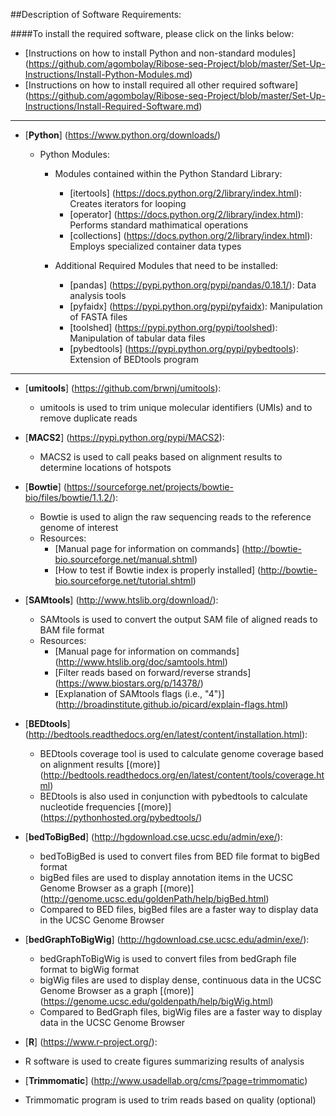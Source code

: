 ##Description of Software Requirements:  

####To install the required software, please click on the links below:
* [Instructions on how to install Python and non-standard modules] (https://github.com/agombolay/Ribose-seq-Project/blob/master/Set-Up-Instructions/Install-Python-Modules.md)  
* [Instructions on how to install required all other required software] (https://github.com/agombolay/Ribose-seq-Project/blob/master/Set-Up-Instructions/Install-Required-Software.md)

------

* [**Python**] (https://www.python.org/downloads/)  

   * Python Modules:

      * Modules contained within the Python Standard Library:
         * [itertools] (https://docs.python.org/2/library/index.html): Creates iterators for looping
         * [operator] (https://docs.python.org/2/library/index.html): Performs standard mathimatical operations
         * [collections] (https://docs.python.org/2/library/index.html): Employs specialized container data types

      * Additional Required Modules that need to be installed:
         * [pandas] (https://pypi.python.org/pypi/pandas/0.18.1/): Data analysis tools
         * [pyfaidx] (https://pypi.python.org/pypi/pyfaidx): Manipulation of FASTA files
         * [toolshed] (https://pypi.python.org/pypi/toolshed): Manipulation of tabular data files 
         * [pybedtools] (https://pypi.python.org/pypi/pybedtools): Extension of BEDtools program

------

* [**umitools**] (https://github.com/brwnj/umitools):
  * umitools is used to trim unique molecular identifiers (UMIs) and to remove duplicate reads

* [**MACS2**] (https://pypi.python.org/pypi/MACS2):
  * MACS2 is used to call peaks based on alignment results to determine locations of hotspots

* [**Bowtie**] (https://sourceforge.net/projects/bowtie-bio/files/bowtie/1.1.2/):
   * Bowtie is used to align the raw sequencing reads to the reference genome of interest
   * Resources:
      * [Manual page for information on commands] (http://bowtie-bio.sourceforge.net/manual.shtml)
      * [How to test if Bowtie index is properly installed] (http://bowtie-bio.sourceforge.net/tutorial.shtml)

* [**SAMtools**] (http://www.htslib.org/download/):
  * SAMtools is used to convert the output SAM file of aligned reads to BAM file format
  * Resources:
    * [Manual page for information on commands] (http://www.htslib.org/doc/samtools.html)
    * [Filter reads based on forward/reverse strands] (https://www.biostars.org/p/14378/)
    * [Explanation of SAMtools flags (i.e., "4")] (http://broadinstitute.github.io/picard/explain-flags.html)

* [**BEDtools**]  (http://bedtools.readthedocs.org/en/latest/content/installation.html):
  * BEDtools coverage tool is used to calculate genome coverage based on alignment results [(more)] (http://bedtools.readthedocs.org/en/latest/content/tools/coverage.html)
  * BEDtools is also used in conjunction with pybedtools to calculate nucleotide frequencies [(more)] (https://pythonhosted.org/pybedtools/)

* [**bedToBigBed**] (http://hgdownload.cse.ucsc.edu/admin/exe/):
  * bedToBigBed is used to convert files from BED file format to bigBed format
  * bigBed files are used to display annotation items in the UCSC Genome Browser as a graph [(more)] (http://genome.ucsc.edu/goldenPath/help/bigBed.html)
  * Compared to BED files, bigBed files are a faster way to display data in the UCSC Genome Browser

* [**bedGraphToBigWig**] (http://hgdownload.cse.ucsc.edu/admin/exe/):
  * bedGraphToBigWig is used to convert files from bedGraph file format to bigWig format
  * bigWig files are used to display dense, continuous data in the UCSC Genome Browser as a graph [(more)] (https://genome.ucsc.edu/goldenpath/help/bigWig.html)
  * Compared to BedGraph files, bigWig files are a faster way to display data in the UCSC Genome Browser

* [**R**] (https://www.r-project.org/):
 * R software is used to create figures summarizing results of analysis

* [**Trimmomatic**] (http://www.usadellab.org/cms/?page=trimmomatic)
 * Trimmomatic program is used to trim reads based on quality (optional)
